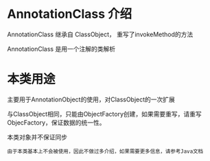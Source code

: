 # AnnotationClass 介绍

AnnotationClass 继承自 ClassObject， 重写了invokeMethod的方法

AnnotationClass 是用一个注解的类解析

# 本类用途
主要用于AnnotationObject的使用，对ClassObject的一次扩展

与ClassObject相同，只能由ObjectFactory创建，如果需要重写，请重写ObjecFactory，保证数据的统一性。

本类对象并不保证同步


    由于本类基本上不会被使用，因此不做过多介绍，如果需要更多信息，请参考Java文档